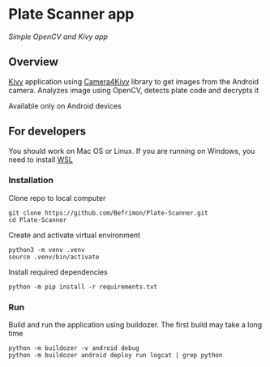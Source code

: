 # Plate Scanner app
*Simple OpenCV and Kivy app*

## Overview
[Kivy](https://kivy.org/doc/stable/) application using [Camera4Kivy](https://github.com/Android-for-Python/Camera4Kivy) library to get images from the Android camera. Analyzes image using OpenCV, detects plate code and decrypts it

Available only on Android devices

## For developers
You should work on Mac OS or Linux. If you are running on Windows, you need to install [WSL](https://learn.microsoft.com/en-us/windows/wsl/install)

### Installation
Clone repo to local computer
```
git clone https://github.com/Befrimon/Plate-Scanner.git
cd Plate-Scanner
```

Create and activate virtual environment
```
python3 -m venv .venv
source .venv/bin/activate
```

Install required dependencies

`python -m pip install -r requirements.txt`

### Run
Build and run the application using buildozer. The first build may take a long time
```
python -m buildozer -v android debug
python -m buildozer android deploy run logcat | grep python
```


